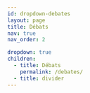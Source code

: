 ```yaml
---
id: dropdown-debates
layout: page
title: Débats
nav: true
nav_order: 2

dropdown: true
children:
  - title: Débats
    permalink: /debates/
  - title: divider
---
```

